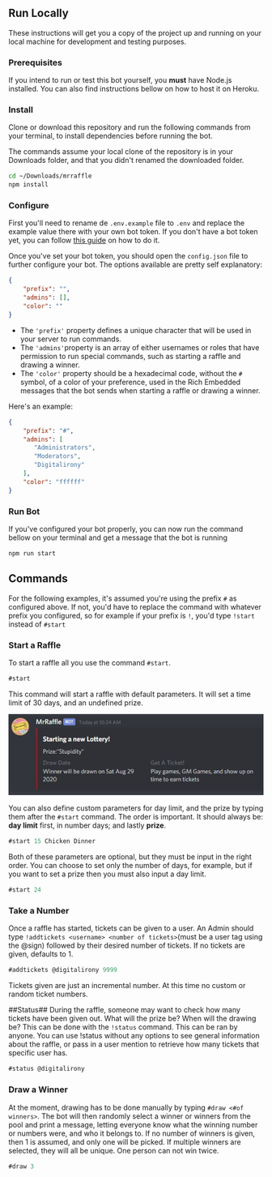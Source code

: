 

## Run Locally
These instructions will get you a copy of the project up and running on your local machine for development and testing purposes.
### Prerequisites
If you intend to run or test this bot yourself, you **must** have Node.js installed. You can also find instructions bellow on how to host it on Heroku.

### Install
Clone or download this repository and run the following commands from your terminal, to install dependencies before running the bot.

The commands assume your local clone of the repository is in your Downloads folder, and that you didn't renamed the downloaded folder.

```bash
cd ~/Downloads/mrraffle
npm install
```

### Configure
First you'll need to rename de `.env.example` file to `.env` and replace the example value there with your own bot token. If you don't have a bot token yet, you can follow [this guide](https://github.com/reactiflux/discord-irc/wiki/Creating-a-discord-bot-&-getting-a-token) on how to do it.

Once you've set your bot token, you should open the `config.json` file to further configure your bot. The options available are pretty self explanatory:

```json
{
    "prefix": "",
    "admins": [],
    "color": ""
}
```

* The `'prefix'` property defines a unique character that will be used in your server to run commands.
* The `'admins'`property is an array of either usernames or roles that have permission to run special commands, such as starting a raffle and drawing a winner.
* The `'color'` property should be a hexadecimal code, without the `#` symbol, of a color of your preference, used in the Rich Embedded messages that the bot sends when starting a raffle or drawing a winner.

Here's an example:
```json
{
    "prefix": "#",
    "admins": [
       "Administrators",
       "Moderators",
       "Digitalirony"
    ],
    "color": "ffffff"
}
```

### Run Bot
If you've configured your bot properly, you can now run the command bellow on your terminal and get a message that the bot is running

```bash
npm run start
```

## Commands
For the following examples, it's assumed you're using the prefix `#` as configured above. If not, you'd have to replace the command with whatever prefix you configured, so for example if your prefix is `!`, you'd type `!start` instead of `#start` 

### Start a Raffle
To start a raffle all you use the command `#start`. 

```javascript
#start
```

This command will start a raffle with default parameters. It will set a time limit of 30 days, and an undefined prize.

![Default Raffle](screenshots/raffle_start.jpg)

You can also define custom parameters for day limit, and the prize by typing them after the `#start` command. The order is important. It should always be: **day limit** first, in number days; and lastly **prize**. 

```javascript
#start 15 Chicken Dinner
```

Both of these parameters are optional, but they must be input in the right order. You can choose to set only the number of days, for example, but if you want to set a prize then you must also input a day limit.

```javascript
#start 24 
```

### Take a Number
Once a raffle has started, tickets can be given to a user. An Admin should type `!addtickets <username> <number of tickets>`(must be a user tag using the @sign) followed by their desired number of tickets. If no tickets are given, defaults to 1.

```javascript
#addtickets @digitalirony 9999
```
Tickets given are just an incremental number. At this time no custom or random ticket numbers.

##Status##
During the raffle, someone may want to check how many tickets have been given out. What will the prize be? When will the drawing be?
This can be done with the `!status` command. This can be ran by anyone. You can use !status without any options to see general information about the raffle, or pass in a user mention to retrieve how many tickets that specific user has. 

```javascript
#status @digitalirony
```

### Draw a Winner
At the moment, drawing has to be done manually by typing `#draw <#of winners>`. The bot will then randomly select a winner or winners from the pool and print a message, letting everyone know what the winning number or numbers were, and who it belongs to.
If no number of winners is given, then 1 is assumed, and only one will be picked. If multiple winners are selected, they will all be unique. One person can not win twice. 

```javascript
#draw 3
```

